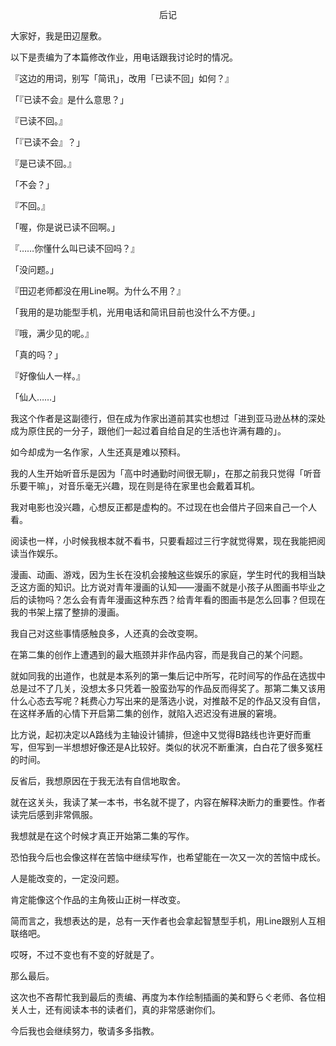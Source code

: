 <p align="center">后记</p>

大家好，我是田辺屋敷。

以下是责编为了本篇修改作业，用电话跟我讨论时的情况。

『这边的用词，别写「简讯」，改用「已读不回」如何？』

「『已读不会』是什么意思？」

『已读不回。』

「『已读不会』？」

『是已读不回。』

「不会？」

『不回。』

「喔，你是说已读不回啊。」

『……你懂什么叫已读不回吗？』

「没问题。」

『田辺老师都没在用Line啊。为什么不用？』

「我用的是功能型手机，光用电话和简讯目前也没什么不方便。」

『哦，满少见的呢。』

「真的吗？」

『好像仙人一样。』

「仙人……」

我这个作者是这副德行，但在成为作家出道前其实也想过「进到亚马逊丛林的深处成为原住民的一分子，跟他们一起过着自给自足的生活也许满有趣的」。

如今却成为一名作家，人生还真是难以预料。

我的人生开始听音乐是因为「高中时通勤时间很无聊」，在那之前我只觉得「听音乐要干嘛」，对音乐毫无兴趣，现在则是待在家里也会戴着耳机。

我对电影也没兴趣，心想反正都是虚构的。不过现在也会借片子回来自己一个人看。

阅读也一样，小时候我根本就不看书，只要看超过三行字就觉得累，现在我能把阅读当作娱乐。

漫画、动画、游戏，因为生长在没机会接触这些娱乐的家庭，学生时代的我相当缺乏这方面的知识。比方说对青年漫画的认知——漫画不就是小孩子从图画书毕业之后的读物吗？怎么会有青年漫画这种东西？给青年看的图画书是怎么回事？但现在我的书架上摆了整排的漫画。

我自己对这些事情感触良多，人还真的会改变啊。

在第二集的创作上遭遇到的最大瓶颈并非作品内容，而是我自己的某个问题。

就如同我的出道作，也就是本系列的第一集后记中所写，花时间写的作品在选拔中总是过不了几关，没想太多只凭着一股蛮劲写的作品反而得奖了。那第二集又该用什么心态去写呢？耗费心力写出来的是落选小说，对推敲不足的作品又没有自信，在这样矛盾的心情下开启第二集的创作，就陷入迟迟没有进展的窘境。

比方说，起初决定以A路线为主轴设计铺排，但途中又觉得B路线也许更好而重写，但写到一半想想好像还是A比较好。类似的状况不断重演，白白花了很多冤枉的时间。

反省后，我想原因在于我无法有自信地取舍。

就在这关头，我读了某一本书，书名就不提了，内容在解释决断力的重要性。作者读完后感到非常佩服。

我想就是在这个时候才真正开始第二集的写作。

恐怕我今后也会像这样在苦恼中继续写作，也希望能在一次又一次的苦恼中成长。

人是能改变的，一定没问题。

肯定能像这个作品的主角筱山正树一样改变。

简而言之，我想表达的是，总有一天作者也会拿起智慧型手机，用Line跟别人互相联络吧。

哎呀，不过不变也有不变的好就是了。

那么最后。

这次也不吝帮忙我到最后的责编、再度为本作绘制插画的美和野らぐ老师、各位相关人士，还有阅读本书的读者们，真的非常感谢你们。

今后我也会继续努力，敬请多多指教。

